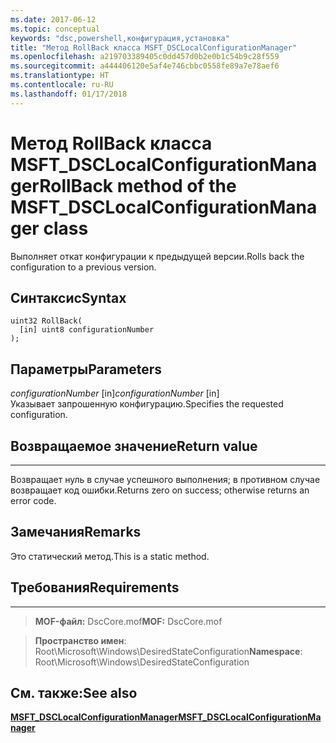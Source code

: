 ```yaml
---
ms.date: 2017-06-12
ms.topic: conceptual
keywords: "dsc,powershell,конфигурация,установка"
title: "Метод RollBack класса MSFT_DSCLocalConfigurationManager"
ms.openlocfilehash: a219703389405c0dd457d0b2e0b1c54b9c28f559
ms.sourcegitcommit: a444406120e5af4e746cbbc0558fe89a7e78aef6
ms.translationtype: HT
ms.contentlocale: ru-RU
ms.lasthandoff: 01/17/2018
---
```

# <a name="rollback-method-of-the-msftdsclocalconfigurationmanager-class"></a><span data-ttu-id="4eb29-103">Метод RollBack класса MSFT_DSCLocalConfigurationManager</span><span class="sxs-lookup"><span data-stu-id="4eb29-103">RollBack method of the MSFT_DSCLocalConfigurationManager class</span></span>

<span data-ttu-id="4eb29-104">Выполняет откат конфигурации к предыдущей версии.</span><span class="sxs-lookup"><span data-stu-id="4eb29-104">Rolls back the configuration to a previous version.</span></span>

<a name="syntax"></a><span data-ttu-id="4eb29-105">Синтаксис</span><span class="sxs-lookup"><span data-stu-id="4eb29-105">Syntax</span></span>
------

```mof
uint32 RollBack(
  [in] uint8 configurationNumber
);
```

<a name="parameters"></a><span data-ttu-id="4eb29-106">Параметры</span><span class="sxs-lookup"><span data-stu-id="4eb29-106">Parameters</span></span>
----------

<span data-ttu-id="4eb29-107">*configurationNumber* \[in\]</span><span class="sxs-lookup"><span data-stu-id="4eb29-107">*configurationNumber* \[in\]</span></span>  
<span data-ttu-id="4eb29-108">Указывает запрошенную конфигурацию.</span><span class="sxs-lookup"><span data-stu-id="4eb29-108">Specifies the requested configuration.</span></span> 

## <a name="return-value"></a><span data-ttu-id="4eb29-109">Возвращаемое значение</span><span class="sxs-lookup"><span data-stu-id="4eb29-109">Return value</span></span>
------------

<span data-ttu-id="4eb29-110">Возвращает нуль в случае успешного выполнения; в противном случае возвращает код ошибки.</span><span class="sxs-lookup"><span data-stu-id="4eb29-110">Returns zero on success; otherwise returns an error code.</span></span>

## <a name="remarks"></a><span data-ttu-id="4eb29-111">Замечания</span><span class="sxs-lookup"><span data-stu-id="4eb29-111">Remarks</span></span>

<span data-ttu-id="4eb29-112">Это статический метод.</span><span class="sxs-lookup"><span data-stu-id="4eb29-112">This is a static method.</span></span>

## <a name="requirements"></a><span data-ttu-id="4eb29-113">Требования</span><span class="sxs-lookup"><span data-stu-id="4eb29-113">Requirements</span></span>
------------
><span data-ttu-id="4eb29-114">**MOF-файл:** DscCore.mof</span><span class="sxs-lookup"><span data-stu-id="4eb29-114">**MOF:** DscCore.mof</span></span>

><span data-ttu-id="4eb29-115">**Пространство имен**: Root\Microsoft\Windows\DesiredStateConfiguration</span><span class="sxs-lookup"><span data-stu-id="4eb29-115">**Namespace**: Root\Microsoft\Windows\DesiredStateConfiguration</span></span>


## <a name="see-also"></a><span data-ttu-id="4eb29-116">См. также:</span><span class="sxs-lookup"><span data-stu-id="4eb29-116">See also</span></span>


[<span data-ttu-id="4eb29-117">**MSFT_DSCLocalConfigurationManager**</span><span class="sxs-lookup"><span data-stu-id="4eb29-117">**MSFT_DSCLocalConfigurationManager**</span></span>](msft-dsclocalconfigurationmanager.md)


 

 



